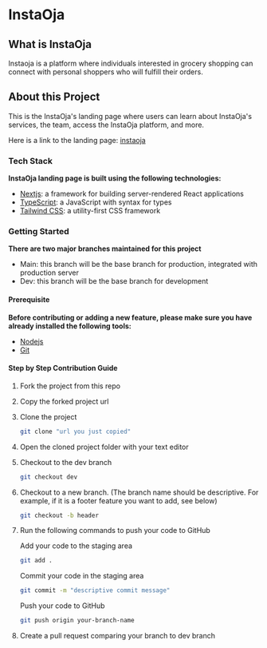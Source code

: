 # InstaOja

## What is InstaOja

Instaoja is a platform where individuals interested in grocery shopping can connect with personal shoppers who will fulfill their orders.

## About this Project

This is the InstaOja's landing page where users can learn about InstaOja's services, the team, access the InstaOja platform, and more.

Here is a link to the landing page: [instaoja]()

### Tech Stack

**InstaOja landing page is built using the following technologies:**

- [Nextjs](https://nextjs.org/docs): a framework for building server-rendered React applications
- [TypeScript](https://www.typescriptlang.org/): a JavaScript with syntax for types
- [Tailwind CSS](https://tailwindcss.com): a utility-first CSS framework

### Getting Started

**There are two major branches maintained for this project**

- Main: this branch will be the base branch for production, integrated with production server
- Dev: this branch will be the base branch for development

#### Prerequisite

**Before contributing or adding a new feature, please make sure you have already installed the following tools:**

- [Nodejs](https://nextjs.org/docs)
- [Git](https://git-scm.com/docs)

#### Step by Step Contribution Guide

1. Fork the project from this repo

2. Copy the forked project url

3. Clone the project

   ```bash
   git clone "url you just copied"
   ```

4. Open the cloned project folder with your text editor

5. Checkout to the dev branch

   ```bash
   git checkout dev
   ```

6. Checkout to a new branch. (The branch name should be descriptive. For example, if it is a footer feature you want to add, see below)

   ```bash
   git checkout -b header
   ```

7. Run the following commands to push your code to GitHub

   Add your code to the staging area

   ```bash
   git add .
   ```

   Commit your code in the staging area

   ```bash
   git commit -m "descriptive commit message"
   ```

   Push your code to GitHub

   ```bash
   git push origin your-branch-name
   ```

8. Create a pull request comparing your branch to dev branch
